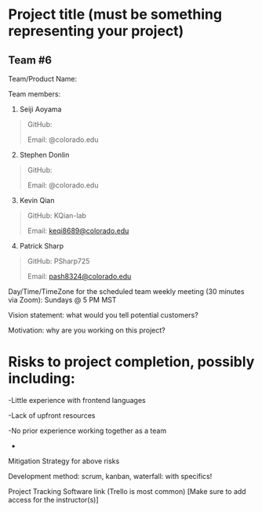 # Project title (must be something representing your project)

## Team #6

Team/Product Name:

Team members: 

1. Seiji Aoyama

>GitHub: 
>
>Email: @colorado.edu

2. Stephen Donlin

>GitHub: 
>
>Email: @colorado.edu

3. Kevin Qian

>GitHub: KQian-lab
>
>Email: keqi8689@colorado.edu


4. Patrick Sharp

>GitHub: PSharp725
>
>Email: pash8324@colorado.edu


Day/Time/TimeZone for the scheduled team weekly meeting (30 minutes via Zoom): Sundays @ 5 PM MST

Vision statement: what would you tell potential customers?

Motivation: why are you working on this project?

# Risks to project completion, possibly including:

-Little experience with frontend languages
>
-Lack of upfront resources
>
-No prior experience working together as a team
>
-

Mitigation Strategy for above risks

Development method: scrum, kanban, waterfall: with specifics!

Project Tracking Software link (Trello is most common)
[Make sure to add access for the instructor(s)]
